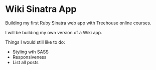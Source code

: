 # Wiki Sinatra App
Building my first Ruby Sinatra web app with Treehouse online courses.


I will be building my own version of a Wiki app.

Things I would still like to do:
* Styling wth SASS
* Responsiveness
* List all posts